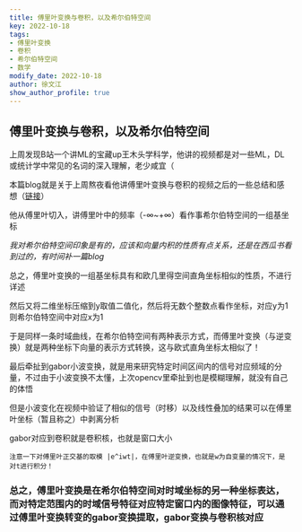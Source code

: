 ```yaml
---
title: 傅里叶变换与卷积，以及希尔伯特空间
key: 2022-10-18
tags: 
- 傅里叶变换
- 卷积
- 希尔伯特空间
- 数学
modify_date: 2022-10-18
author: 徐文江
show_author_profile: true
---
```






## 傅里叶变换与卷积，以及希尔伯特空间           

上周发现B站一个讲ML的宝藏up王木头学科学，他讲的视频都是对一些ML，DL或统计学中常见的名词的深入理解，老少咸宜（            
<!--more-->     
本篇blog就是关于上周熬夜看他讲傅里叶变换与卷积的视频之后的一些总结和感想（[链接](https://www.bilibili.com/video/BV1ce4y1p7jF/)）           

他从傅里叶切入，讲傅里叶中的频率（-∞~+∞）看作事希尔伯特空间的一组基坐标          

*我对希尔伯特空间印象是有的，应该和向量内积的性质有点关系，还是在西瓜书看到过的，有时间补一篇blog*            

总之，傅里叶变换的一组基坐标具有和欧几里得空间直角坐标相似的性质，不进行详述            

然后又将二维坐标压缩到y取值二值化，然后将无数个整数点看作坐标，对应y为1则希尔伯特空间中对应x为1        

于是同样一条时域曲线，在希尔伯特空间有两种表示方式，而傅里叶变换（与逆变换）就是两种坐标下向量的表示方式转换，这与欧式直角坐标太相似了！        

最后牵扯到gabor小波变换，就是用来研究特定时间区间内的信号对应频域的分量，不过由于小波变换不太懂，上次opencv里牵扯到也是模糊理解，就没有自己的体悟              

但是小波变化在视频中验证了相似的信号（时移）以及线性叠加的结果可以在傅里叶坐标（暂且称之）中剥离分析            

gabor对应到卷积就是卷积核，也就是窗口大小       

`注意一下对傅里叶正交基的取模 |e^iwt|，在傅里叶逆变换，也就是w为自变量的情况下，是对t进行积分！`         





### 总之，傅里叶变换是在希尔伯特空间对时域坐标的另一种坐标表达，而对特定范围内的时域信号特征对应特定窗口内的图像特征，可以通过傅里叶变换转变的gabor变换提取，gabor变换与卷积核对应                  

